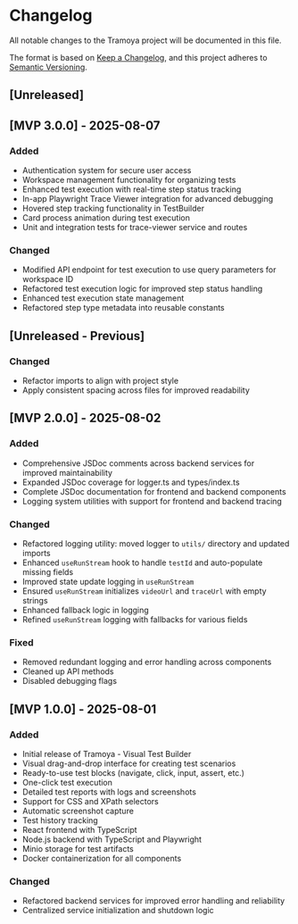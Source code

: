 # Changelog

All notable changes to the Tramoya project will be documented in this file.

The format is based on [Keep a Changelog](https://keepachangelog.com/en/1.0.0/),
and this project adheres to [Semantic Versioning](https://semver.org/spec/v2.0.0.html).

## [Unreleased]

## [MVP 3.0.0] - 2025-08-07
### Added
- Authentication system for secure user access
- Workspace management functionality for organizing tests
- Enhanced test execution with real-time step status tracking
- In-app Playwright Trace Viewer integration for advanced debugging
- Hovered step tracking functionality in TestBuilder
- Card process animation during test execution
- Unit and integration tests for trace-viewer service and routes

### Changed
- Modified API endpoint for test execution to use query parameters for workspace ID
- Refactored test execution logic for improved step status handling
- Enhanced test execution state management
- Refactored step type metadata into reusable constants

## [Unreleased - Previous]
### Changed
- Refactor imports to align with project style
- Apply consistent spacing across files for improved readability

## [MVP 2.0.0] - 2025-08-02
### Added
- Comprehensive JSDoc comments across backend services for improved maintainability
- Expanded JSDoc coverage for logger.ts and types/index.ts
- Complete JSDoc documentation for frontend and backend components
- Logging system utilities with support for frontend and backend tracing

### Changed
- Refactored logging utility: moved logger to `utils/` directory and updated imports
- Enhanced `useRunStream` hook to handle `testId` and auto-populate missing fields
- Improved state update logging in `useRunStream`
- Ensured `useRunStream` initializes `videoUrl` and `traceUrl` with empty strings
- Enhanced fallback logic in logging
- Refined `useRunStream` logging with fallbacks for various fields

### Fixed
- Removed redundant logging and error handling across components
- Cleaned up API methods
- Disabled debugging flags

## [MVP 1.0.0] - 2025-08-01
### Added
- Initial release of Tramoya - Visual Test Builder
- Visual drag-and-drop interface for creating test scenarios
- Ready-to-use test blocks (navigate, click, input, assert, etc.)
- One-click test execution
- Detailed test reports with logs and screenshots
- Support for CSS and XPath selectors
- Automatic screenshot capture
- Test history tracking
- React frontend with TypeScript
- Node.js backend with TypeScript and Playwright
- Minio storage for test artifacts
- Docker containerization for all components

### Changed
- Refactored backend services for improved error handling and reliability
- Centralized service initialization and shutdown logic